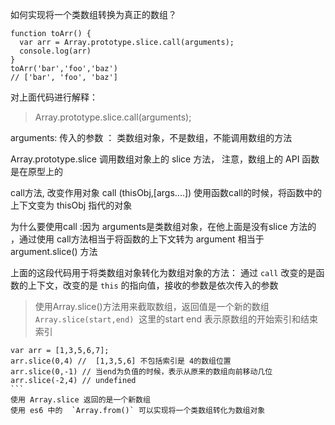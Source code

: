 如何实现将一个类数组转换为真正的数组？
```
function toArr() {
  var arr = Array.prototype.slice.call(arguments);
  console.log(arr)
}
toArr('bar','foo','baz')
// ['bar', 'foo', 'baz']
```

对上面代码进行解释：
> Array.prototype.slice.call(arguments);
>
arguments: 传入的参数 ： 类数组对象，不是数组，不能调用数组的方法

Array.prototype.slice 调用数组对象上的 slice 方法， 注意，数组上的 API 函数是在原型上的

call方法, 改变作用对象 call (thisObj,[args....])  使用函数call的时候，将函数中的上下文变为 thisObj 指代的对象

为什么要使用call :因为 arguments是类数组对象，在他上面是没有slice 方法的 ，通过使用 call方法相当于将函数的上下文转为 argument
相当于 argument.slice() 方法

上面的这段代码用于将类数组对象转化为数组对象的方法：
通过 `call` 改变的是函数的上下文，改变的是 `this` 的指向值，接收的参数是依次传入的参数 
>使用Array.slice()方法用来截取数组，返回值是一个新的数组
>  
`Array.slice(start,end)`  这里的start end 表示原数组的开始索引和结束索引  
```
var arr = [1,3,5,6,7];
arr.slice(0,4) //  [1,3,5,6] 不包括索引是 4的数组位置  
arr.slice(0,-1) // 当end为负值的时候，表示从原来的数组向前移动几位  
arr.slice(-2,4) // undefined
```  
使用 Array.slice 返回的是一个新数组  
使用 es6 中的  `Array.from()` 可以实现将一个类数组转化为数组对象
